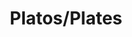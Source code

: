---
image: /images/platos.jpg
title: Platos/Plates
description: |-
    A plate is a broad, concave, but mainly flat vessel on which food can be served.
order: 4
---